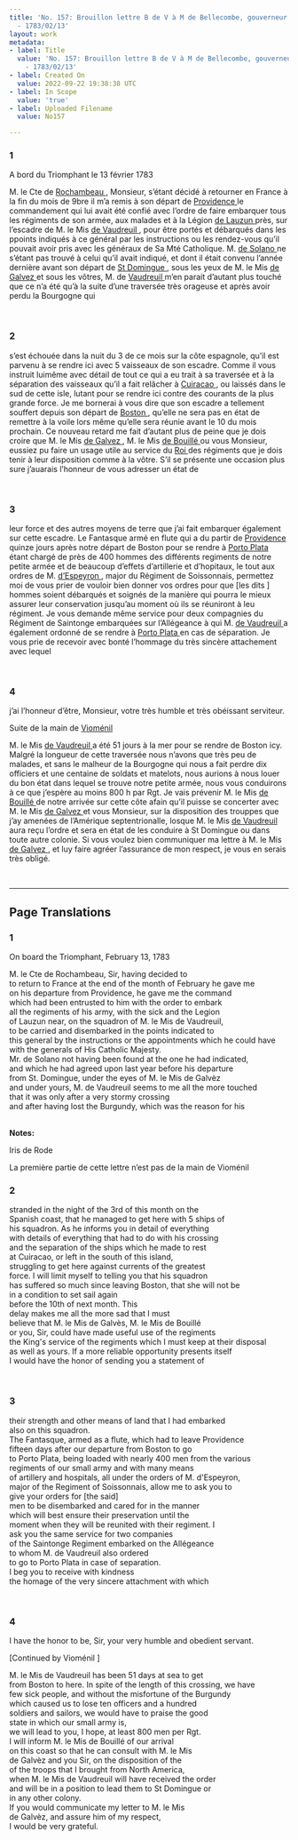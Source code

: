 ```yaml
---
title: 'No. 157: Brouillon lettre B de V à M de Bellecombe, gouverneur de St Domingue
  - 1783/02/13'
layout: work
metadata:
- label: Title
  value: 'No. 157: Brouillon lettre B de V à M de Bellecombe, gouverneur de St Domingue
    - 1783/02/13'
- label: Created On
  value: 2022-09-22 19:38:38 UTC
- label: In Scope
  value: 'true'
- label: Uploaded Filename
  value: No157

---
```

<div class="pages">
<div id="page-32573594">
<h3><a name="page-32573594">1</a></h3>
<div class="page-content">
<p>A bord du Triomphant le 13 février 1783</p>
<p>M. le Cte de  <a href="../subjects/32162815" title=" Rochambeau "> Rochambeau </a>, Monsieur, s’étant décidé à <span class="line-break"> </span>retourner en France à la fin du mois de 9bre il m’a <span class="line-break"> </span>remis à son départ de <a href="../subjects/32162951" title=" Providence "> Providence </a> le commandement <span class="line-break"> </span>qui lui avait été confié avec l’ordre de faire embarquer <span class="line-break"> </span>tous les régiments de son armée, aux malades et à la Légion<span class="line-break"> </span><a href="../subjects/32162865" title=" de Lauzun "> de Lauzun </a> près, sur l’escadre de M. le Mis <a href="../subjects/32162848" title=" de Vaudreuil "> de Vaudreuil </a>, <span class="line-break"> </span>pour être portés et débarqués dans les ppoints indiqués à <span class="line-break"> </span>ce général par les instructions ou les rendez-vous qu’il <span class="line-break"> </span>pouvait avoir pris avec les généraux de Sa Mté Catholique. <span class="line-break"> </span>M. <a href="../subjects/32163090" title=" de Solano "> de Solano </a> ne s’étant pas trouvé à celui qu’il avait indiqué, <span class="line-break"> </span>et dont il était convenu l’année dernière avant son départ <span class="line-break"> </span>de <a href="../subjects/32163088" title=" St Domingue "> St Domingue </a>, sous les yeux de M. le Mis <a href="../subjects/32163084" title=" de Galvez "> de Galvez </a> <span class="line-break"> </span>et sous les vôtres, M. de <a href="../subjects/32162936" title=" Vaudreuil "> Vaudreuil </a> m’en parait d’autant <span class="line-break"> </span>plus touché que ce n’a été qu’à la suite d’une traversée <span class="line-break"> </span>très orageuse et après avoir perdu la Bourgogne qui</p>
</div>
</div>
<br />
<div id="page-32573595">
<h3><a name="page-32573595">2</a></h3>
<div class="page-content">
<p>s’est échouée dans la nuit du 3 de ce mois sur la côte <span class="line-break"> </span>espagnole, qu’il est parvenu à se rendre ici avec 5 <span class="line-break"> </span>vaisseaux de son escadre. Comme il vous instruit lui<span class="line-break"></span>même avec détail de tout ce qui a eu trait à sa traversée <span class="line-break"> </span>et à la séparation des vaisseaux qu’il a fait relâcher <span class="line-break"> </span>à <a href="../subjects/32163082" title=" Cuiracao "> Cuiracao </a>, ou laissés dans le sud de cette isle, <span class="line-break"> </span>lutant pour se rendre ici contre des courants de la plus <span class="line-break"> </span>grande force. Je me bornerai à vous dire que son escadre <span class="line-break"> </span>a tellement souffert depuis son départ de <a href="../subjects/32162836" title=" Boston "> Boston </a>, qu’elle <span class="line-break"> </span>ne sera pas en état de remettre à la voile lors même <span class="line-break"> </span>qu’elle sera réunie avant le 10 du mois prochain. Ce <span class="line-break"> </span>nouveau retard me fait d’autant plus de peine que je dois <span class="line-break"> </span>croire que M. le Mis <a href="../subjects/32163084" title=" de Galvez "> de Galvez </a>, M. le Mis <a href="../subjects/32163080" title=" de Bouillé "> de Bouillé </a> ou <span class="line-break"> </span>vous Monsieur, eussiez pu faire un usage utile au service <span class="line-break"> </span>du <a href="../subjects/32163098" title=" Roi "> Roi </a> des régiments que je dois tenir à leur disposition <span class="line-break"> </span>comme à la vôtre. S’il se présente une occasion plus <span class="line-break"> </span>sure j’auarais l’honneur de vous adresser un état de </p>
</div>
</div>
<br />
<div id="page-32573596">
<h3><a name="page-32573596">3</a></h3>
<div class="page-content">
<p>leur force et des autres moyens de terre que j’ai fait embarquer <span class="line-break"> </span>également sur cette escadre. <span class="line-break"> </span>Le Fantasque armé en flute qui a du partir de <a href="../subjects/32162951" title=" Providence "> Providence </a> <span class="line-break"> </span>quinze jours après notre départ de Boston pour se rendre <span class="line-break"> </span>à  <a href="../subjects/32163089" title=" Porto Plata "> Porto Plata </a> étant chargé de près de 400 hommes des <span class="line-break"> </span>différents regiments de notre petite armée et de beaucoup d’effets <span class="line-break"> </span>d’artillerie et d’hopitaux, le tout aux ordres de M. <a href="../subjects/32163097" title=" d’Espeyron "> d’Espeyron </a>, <span class="line-break"> </span>major du Régiment de Soissonnais, permettez moi de vous <span class="line-break"> </span>prier de vouloir bien donner vos ordres pour que <span class="unclear">[les dits ]</span><span class="line-break"> </span>hommes soient débarqués et soignés de la manière qui <span class="line-break"> </span>pourra le mieux assurer leur conservation jusqu’au <span class="line-break"> </span>moment où ils se réuniront à leu régiment. Je <span class="line-break"> </span>vous demande même service pour deux compagnies <span class="line-break"> </span>du Régiment de Saintonge embarquées sur l’Allégeance <span class="line-break"> </span>à qui M. <a href="../subjects/32162848" title=" de Vaudreuil "> de Vaudreuil </a> a également ordonné de se <span class="line-break"> </span>rendre à <a href="../subjects/32163089" title=" Porto Plata "> Porto Plata </a> en cas de séparation. <span class="line-break"> </span>Je vous prie de recevoir avec bonté <span class="line-break"> </span>l’hommage du très sincère attachement avec lequel </p>
</div>
</div>
<br />
<div id="page-32573597">
<h3><a name="page-32573597">4</a></h3>
<div class="page-content">
<p>j’ai l’honneur d’être, Monsieur, votre très humble et très obéissant serviteur.</p>
<p>Suite de la main de <a href="../subjects/32162874" title=" Vioménil "> Vioménil </a></p>
<p>M. le Mis <a href="../subjects/32162848" title=" de Vaudreuil "> de Vaudreuil </a> a été 51 jours à la mer pour se rendre <span class="line-break"> </span>de Boston icy. Malgré la longueur de cette traversée nous n’avons <span class="line-break"> </span>que très peu de malades, et sans le malheur de la Bourgogne <span class="line-break"> </span>qui nous a fait perdre dix officiers et une centaine de <span class="line-break"> </span>soldats et matelots, nous aurions à nous louer du bon <span class="line-break"> </span>état dans lequel se trouve notre petite armée, nous vous <span class="line-break"> </span>conduirons à ce que j’espère au moins 800 h par Rgt. <span class="line-break"> </span>Je vais prévenir M. le Mis <a href="../subjects/32163080" title=" de Bouillé "> de Bouillé </a> de notre arrivée <span class="line-break"> </span>sur cette côte afain qu’il puisse se concerter avec M. le Mis <span class="line-break"> </span><a href="../subjects/32163084" title=" de Galvez "> de Galvez </a> et vous Monsieur, sur la disposition <span class="line-break"> </span>des trouppes que j’ay amenées de l’Amérique septentrionalle, <span class="line-break"> </span>losque M. le Mis <a href="../subjects/32162848" title=" de Vaudreuil "> de Vaudreuil </a> aura reçu l’ordre <span class="line-break"> </span>et sera en état de les conduire à St Domingue ou <span class="line-break"> </span>dans toute autre colonie. <span class="line-break"> </span>Si vous voulez bien communiquer ma lettre à M. le Mis <span class="line-break"> </span><a href="../subjects/32163084" title=" de Galvez "> de Galvez </a>, et luy faire agréer l’assurance de mon respect, <span class="line-break"> </span>je vous en serais très obligé. </p>
</div>
</div>
<br />
</div>
<hr />
<h2 class="divider">Page Translations</h2>
<div class="pages">
<div id="translation-32573594">
<h3>1</h3>
<div class="page-content">
<p>On board the Triomphant, February 13, 1783</p>
<p>M. le Cte de Rochambeau, Sir, having decided to <br/>
to return to France at the end of the month of February he gave me <br/>
on his departure from Providence, he gave me the command <br/>
which had been entrusted to him with the order to embark <br/>
all the regiments of his army, with the sick and the Legion<br/>
of Lauzun near, on the squadron of M. le Mis de Vaudreuil, <br/>
to be carried and disembarked in the points indicated to <br/>
this general by the instructions or the appointments which he could have <br/>
with the generals of His Catholic Majesty. <br/>
Mr. de Solano not having been found at the one he had indicated, <br/>
and which he had agreed upon last year before his departure <br/>
from St. Domingue, under the eyes of M. le Mis de Galvèz <br/>
and under yours, M. de Vaudreuil seems to me all the more touched <br/>
that it was only after a very stormy crossing <br/>
and after having lost the Burgundy, which was the reason for his</p>
</div>
</div>
<br />
<div class="page-notes">
<strong>Notes:</strong>
<div>
<p><span class="page-note-username">Iris de Rode</span></p>
<p class="page-note-content">La première partie de cette lettre n’est pas de la main de Vioménil </p>
</div>
</div>
<div id="translation-32573595">
<h3>2</h3>
<div class="page-content">
<p>stranded in the night of the 3rd of this month on the <br/>
Spanish coast, that he managed to get here with 5 ships of<br/>
his squadron. As he informs you in detail of everything <br/>
with details of everything that had to do with his crossing<br/>
and the separation of the ships which he made to rest<br/>
at Cuiracao, or left in the south of this island,<br/>
struggling to get here against currents of the greatest<br/>
force. I will limit myself to telling you that his squadron<br/>
has suffered so much since leaving Boston, that she will not be<br/>
in a condition to set sail again<br/>
before the 10th of next month. This<br/>
delay makes me all the more sad that I must <br/>
believe that M. le Mis de Galvès, M. le Mis de Bouillé<br/>
or you, Sir, could have made useful use of the regiments<br/>
the King's service of the regiments which I must keep at their disposal<br/>
as well as yours. If a more reliable opportunity presents itself<br/>
I would have the honor of sending you a statement of</p>
</div>
</div>
<br />
<div id="translation-32573596">
<h3>3</h3>
<div class="page-content">
<p>their strength and other means of land that I had embarked<br/>
also on this squadron.<br/>
The Fantasque, armed as a flute, which had to leave Providence<br/>
fifteen days after our departure from Boston to go <br/>
to Porto Plata, being loaded with nearly 400 men from the various<br/>
regiments of our small army and with many means <br/>
of artillery and hospitals, all under the orders of M. d'Espeyron,<br/>
major of the Regiment of Soissonnais, allow me to ask you to<br/>
give your orders for [the said] <br/>
men to be disembarked and cared for in the manner <br/>
which will best ensure their preservation until the <br/>
moment when they will be reunited with their regiment. I<br/>
ask you the same service for two companies<br/>
of the Saintonge Regiment embarked on the Allégeance<br/>
to whom M. de Vaudreuil also ordered <br/>
to go to Porto Plata in case of separation.<br/>
I beg you to receive with kindness<br/>
the homage of the very sincere attachment with which</p>
</div>
</div>
<br />
<div id="translation-32573597">
<h3>4</h3>
<div class="page-content">
<p>I have the honor to be, Sir, your very humble and obedient servant.</p>
<p><span class="unclear">[Continued by Vioménil ]</span></p>
<p>M. le Mis de Vaudreuil has been 51 days at sea to get <br/>
from Boston to here. In spite of the length of this crossing, we have <br/>
few sick people, and without the misfortune of the Burgundy <br/>
which caused us to lose ten officers and a hundred <br/>
soldiers and sailors, we would have to praise the good <br/>
state in which our small army is, <br/>
we will lead to you, I hope, at least 800 men per Rgt. <br/>
I will inform M. le Mis de Bouillé of our arrival <br/>
on this coast so that he can consult with M. le Mis <br/>
de Galvèz and you Sir, on the disposition of the <br/>
of the troops that I brought from North America, <br/>
when M. le Mis de Vaudreuil will have received the order <br/>
and will be in a position to lead them to St Domingue or <br/>
in any other colony. <br/>
If you would communicate my letter to M. le Mis <br/>
de Galvèz, and assure him of my respect, <br/>
I would be very grateful. </p>
</div>
</div>
<br />
</div>
